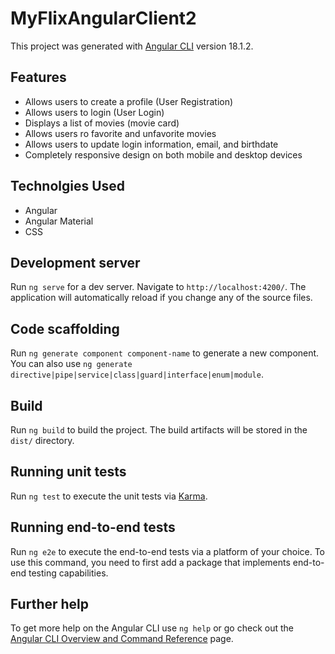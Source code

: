 # MyFlixAngularClient2

This project was generated with [Angular CLI](https://github.com/angular/angular-cli) version 18.1.2.

## Features
- Allows users to create a profile (User Registration)
- Allows users to login (User Login)
- Displays a list of movies (movie card)
- Allows users ro favorite and unfavorite movies
- Allows users to update login information, email, and birthdate
- Completely responsive design on both mobile and desktop devices

## Technolgies Used
- Angular
- Angular Material
- CSS

## Development server

Run `ng serve` for a dev server. Navigate to `http://localhost:4200/`. The application will automatically reload if you change any of the source files.

## Code scaffolding

Run `ng generate component component-name` to generate a new component. You can also use `ng generate directive|pipe|service|class|guard|interface|enum|module`.

## Build

Run `ng build` to build the project. The build artifacts will be stored in the `dist/` directory.

## Running unit tests

Run `ng test` to execute the unit tests via [Karma](https://karma-runner.github.io).

## Running end-to-end tests

Run `ng e2e` to execute the end-to-end tests via a platform of your choice. To use this command, you need to first add a package that implements end-to-end testing capabilities.

## Further help

To get more help on the Angular CLI use `ng help` or go check out the [Angular CLI Overview and Command Reference](https://angular.dev/tools/cli) page.

